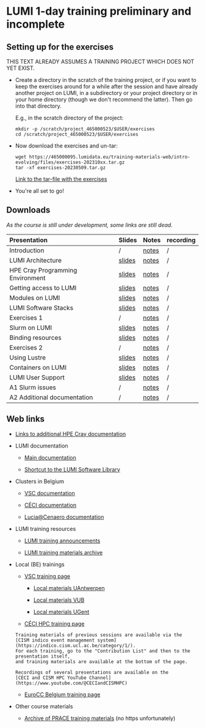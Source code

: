 # LUMI 1-day training preliminary and incomplete

<!--
## Organisation

-   [Schedule](schedule.md)
-->

## Setting up for the exercises

THIS TEXT ALREADY ASSUMES A TRAINING PROJECT WHICH DOES NOT YET EXIST.

-   Create a directory in the scratch of the training project, or if you want to
    keep the exercises around for a while after the session and have already
    another project on LUMI, in a subdirectory or your project directory 
    or in your home directory (though we don't recommend the latter).
    Then go into that directory.

    E.g., in the scratch directory of the project:

    ```
    mkdir -p /scratch/project_465000523/$USER/exercises
    cd /scratch/project_465000523/$USER/exercises
    ```

-   Now download the exercises and un-tar:

    ```
    wget https://465000095.lumidata.eu/training-materials-web/intro-evolving/files/exercises-202310xx.tar.gz
    tar -xf exercises-20230509.tar.gz
    ```

    [Link to the tar-file with the exercises](https://465000095.lumidata.eu/training-materials-web/intro-evolving/files/exercises-20230509.tar.gz)

-   You're all set to go!


## Downloads

*As the course is still under development, some links are still dead.*

| Presentation | Slides | Notes | recording |
|:-------------|:-------|:------|:----------|
| Introduction | / | [notes](00_Introduction.md) | / |
| LUMI Architecture | [slides](https://465000095.lumidata.eu/training-materials-web/intro-evolving/files/LUMI-BE-Intro-evolving-01-architecture.pdf) | [notes](01_Architecture.md) | / |
| HPE Cray Programming Environment | [slides](https://465000095.lumidata.eu/training-materials-web/intro-evolving/files/LUMI-BE-Intro-evolving-02-CPE.pdf) | [notes](02_CPE.md) | / |
| Getting access to LUMI | [slides](https://465000095.lumidata.eu/training-materials-web/intro-evolving/files/LUMI-BE-Intro-evolving-03-access.pdf) | [notes](03_LUMI_access.md) | / |
| Modules on LUMI | [slides](https://465000095.lumidata.eu/training-materials-web/intro-evolving/files/LUMI-BE-Intro-evolving-04-modules.pdf) | [notes](04_Modules.md) | / |
| LUMI Software Stacks | [slides](https://465000095.lumidata.eu/training-materials-web/intro-evolving/files/LUMI-BE-Intro-evolving-05-software.pdf) | [notes](05_Software_stacks.md) | / |
| Exercises 1 | / | [notes](06_Exercises_1.md) | / |
| Slurm on LUMI | [slides](https://465000095.lumidata.eu/training-materials-web/intro-evolving/files/LUMI-BE-Intro-evolving-07-slurm.pdf) | [notes](07_Slurm.md) | / |
| Binding resources | [slides](https://465000095.lumidata.eu/training-materials-web/intro-evolving/files/LUMI-BE-Intro-evolving-08-binding.pdf) | [notes](08_Binding.md) | / | 
| Exercises 2 | / | [notes](09_Exercises_2.md) | / |
| Using Lustre | [slides](https://465000095.lumidata.eu/training-materials-web/intro-evolving/files/LUMI-BE-Intro-evolving-10-lustre.pdf) | [notes](10_Lustre.md) | / |
| Containers on LUMI | [slides](https://465000095.lumidata.eu/training-materials-web/intro-evolving/files/LUMI-BE-Intro-evolving-11-containers.pdf) | [notes](11_Containers.md) | / |
| LUMI User Support | [slides](https://465000095.lumidata.eu/training-materials-web/intro-evolving/files/LUMI-BE-Intro-evolving-12-support.pdf) | [notes](12_Support.md) | / |
| A1 Slurm issues | / | [notes](A01_Slurm_issues.md) | / | 
| A2 Additional documentation | / | [notes](A02_Documentation.md) | / | 


## Web links

-   [Links to additional HPE Cray documentation](A02_Documentation.md)

-   LUMI documentation

    -   [Main documentation](https://docs.lumi-supercomputer.eu/)

    -   [Shortcut to the LUMI Software Library](https://lumi-supercomputer.github.io/LUMI-EasyBuild-docs/)

-   Clusters in Belgium

    -   [VSC documentation](https://docs.vscentrum.be/en/latest/)

    -   [CÉCI documentation](https://support.ceci-hpc.be/doc/index.html)

    -   [Lucia@Cenaero documentation](https://doc.lucia.cenaero.be/)

-   LUMI training resources

    -   [LUMI training announcements](https://www.lumi-supercomputer.eu/events/)

    -   [LUMI training materials archive](https://lumi-supercomputer.github.io/LUMI-training-materials/)

-   Local (BE) trainings

    -   [VSC training page](https://www.vscentrum.be/vsctraining)

        -   [Local materials UAntwerpen](https://www.uantwerpen.be/en/research-facilities/calcua/training/)
  
        -   [Local materials VUB](https://hpc.vub.be/docs/training-material/)

        -   [Local materials UGent](https://www.ugent.be/hpc/en/training)

     -   [CÉCI HPC training page](https://www.ceci-hpc.be/training.html)

        Training materials of previous sessions are available via the 
        [CISM indico event management system](https://indico.cism.ucl.ac.be/category/1/). 
        For each training, go to the "Contribution List" and then to the presentation itself,
        and training materials are available at the bottom of the page.

        Recordings of several presentations are available on the 
        [CÉCI and CISM HPC YouTube Channel](https://www.youtube.com/@CECIandCISMHPC)

    -   [EuroCC Belgium training page](https://www.enccb.be/training)

-   Other course materials

    -   [Archive of PRACE training materials](https://training.prace-ri.eu/) (no https unfortunately)


